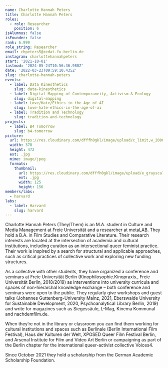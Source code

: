 ```yaml
---
name: Charlotte Hannah Peters
title: Charlotte Hannah Peters
roles:
  - role: Researcher
    position: 6
isAlumnus: false
isFounder: false
rank: 6.999
role_string: Researcher
email: chpeters5@zedat.fu-berlin.de
instagram: charlottehannahpeters
start: '2021-10-01'
lastmod: '2024-05-24T10:56:36.980Z'
date: '2022-03-23T09:59:10.435Z'
slug: charlotte-hannah-peters
events:
  - label: Data Kinesthetics
    slug: data-kinesthetics
  - label: Digital Mapping of Contemporaneity, Activism & Ecology
    slug: digital-mapping
  - label: Love/Hate/Ethics in the Age of AI
    slug: love-hate-ethics-in-the-age-of-ai
  - label: Tradition and Technology
    slug: tradition-and-technology
projects:
  - label: B4 Tomorrow
    slug: b4-tomorrow
picture:
  url: https://res.cloudinary.com/dfffh0gkl/image/upload/c_limit,w_2000,h_2000/e_grayscale/v1648025922/IMG_5142_Charlotte_Peters_610495bc41.jpg
  width: 378
  height: 472
  ext: .jpg
  mime: image/jpeg
  formats:
    thumbnail:
      url: https://res.cloudinary.com/dfffh0gkl/image/upload/e_grayscale/v1648025922/thumbnail_IMG_5142_Charlotte_Peters_610495bc41.jpg
      ext: .jpg
      width: 125
      height: 156
members/labs:
  - harvard
labs:
  - label: Harvard
    slug: harvard
---
```

Charlotte Hannah Peters (They/Them) is an M.A. student in Culture and Media Management at Freie Universität and a researcher at metaLAB. They hold a B.A. in Film Studies and Comparative Literature. Their research interests are located at the intersection of academia and cultural institutions, including curation as an intersectional queer feminist practice. Their work is inspired by a search for structural and applicable approaches, such as critical practices of collective work and exploring new funding structures. 

As a collective with other students, they have organized a conference and seminars at Freie Universität Berlin (Kinophilosophie.Kinopraxis., Freie Universität Berlin, 2018/2019) as interventions into university curricula and spaces of non-hierarchal knowledge exchange – both conference and seminars were open to the public. They regularly give workshops and guest talks (Johannes Guttenberg-University Mainz, 2021, Eberswalde University for Sustainable Development, 2020, Psychoanalytical Library Berlin, 2019) and write for magazines such as Siegessäule, L-Mag, Kinema Kommunal and nachdemfilm.de.

When they’re not in the library or classroom you can find them working for cultural institutions and spaces such as Berlinale (Berlin International Film Festival), Haus der Kulturen der Welt, XPOSED Queer Film Festival Berlin, and Arsenal Institute for Film and Video Art Berlin or campaigning as part of the Berlin chapter for the international queer-activist collective Voices4.

Since October 2021 they hold a scholarship from the German Academic Scholarship Foundation.
